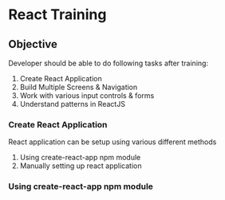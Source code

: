 # React Training

## Objective
Developer should be able to do following tasks after training:
1. Create React Application
2. Build Multiple Screens & Navigation
3. Work with various input controls & forms
4. Understand patterns in ReactJS

### Create React Application

React application can be setup using various different methods
1. Using create-react-app npm module
2. Manually setting up react application

### Using create-react-app npm module
